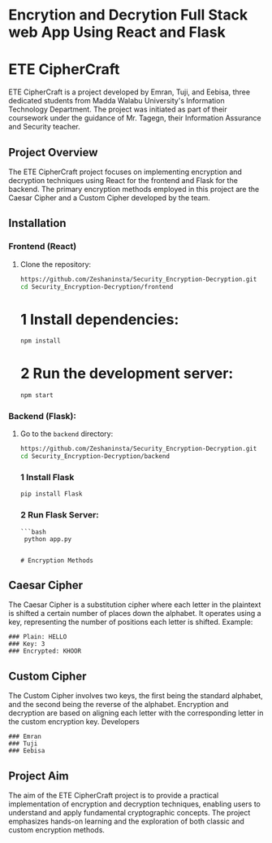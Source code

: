 # Encrytion and Decrytion Full Stack web App Using React and Flask

# ETE CipherCraft

ETE CipherCraft is a project developed by Emran, Tuji, and Eebisa, three dedicated students from Madda Walabu University's Information Technology Department. The project was initiated as part of their coursework under the guidance of Mr. Tagegn, their Information Assurance and Security teacher.

## Project Overview

The ETE CipherCraft project focuses on implementing encryption and decryption techniques using React for the frontend and Flask for the backend. The primary encryption methods employed in this project are the Caesar Cipher and a Custom Cipher developed by the team.

## Installation

### Frontend (React)

1. Clone the repository:
   ```bash
   https://github.com/Zeshaninsta/Security_Encryption-Decryption.git
   cd Security_Encryption-Decryption/frontend
   ```
   # 1 Install dependencies:
   ```bash
   npm install
   ```
   # 2 Run the development server:
   ```bash
   npm start
   ```

### Backend (Flask):

1.  Go to the `backend` directory:

    ```bash
    https://github.com/Zeshaninsta/Security_Encryption-Decryption.git
    cd Security_Encryption-Decryption/backend

    ```

    ### 1 Install Flask

    ```bash
    pip install Flask
    ```

    ### 2 Run Flask Server:

        ```bash
         python app.py

    ```

    # Encryption Methods
    ```

## Caesar Cipher

The Caesar Cipher is a substitution cipher where each letter in the plaintext is shifted a certain number of places down the alphabet. It operates using a key, representing the number of positions each letter is shifted.
Example:

    ### Plain: HELLO
    ### Key: 3
    ### Encrypted: KHOOR

## Custom Cipher

The Custom Cipher involves two keys, the first being the standard alphabet, and the second being the reverse of the alphabet. Encryption and decryption are based on aligning each letter with the corresponding letter in the custom encryption key.
Developers

    ### Emran
    ### Tuji
    ### Eebisa

## Project Aim

The aim of the ETE CipherCraft project is to provide a practical implementation of encryption and decryption techniques, enabling users to understand and apply fundamental cryptographic concepts. The project emphasizes hands-on learning and the exploration of both classic and custom encryption methods.
